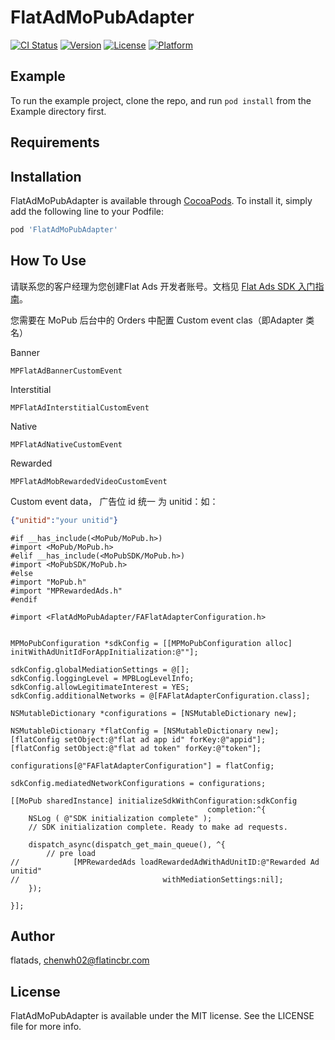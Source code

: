 # FlatAdMoPubAdapter

[![CI Status](https://img.shields.io/travis/flatads/FlatAdMoPubAdapter.svg?style=flat)](https://travis-ci.org/flatads/FlatAdMoPubAdapter)
[![Version](https://img.shields.io/cocoapods/v/FlatAdMoPubAdapter.svg?style=flat)](https://cocoapods.org/pods/FlatAdMoPubAdapter)
[![License](https://img.shields.io/cocoapods/l/FlatAdMoPubAdapter.svg?style=flat)](https://cocoapods.org/pods/FlatAdMoPubAdapter)
[![Platform](https://img.shields.io/cocoapods/p/FlatAdMoPubAdapter.svg?style=flat)](https://cocoapods.org/pods/FlatAdMoPubAdapter)

## Example

To run the example project, clone the repo, and run `pod install` from the Example directory first.

## Requirements

## Installation

FlatAdMoPubAdapter is available through [CocoaPods](https://cocoapods.org). To install
it, simply add the following line to your Podfile:

```ruby
pod 'FlatAdMoPubAdapter'
```

## How To Use

请联系您的客户经理为您创建Flat Ads 开发者账号。文档见 [Flat Ads SDK 入门指南](https://github.com/flatads/document "Flat Ads SDK入门指南")。

您需要在 MoPub 后台中的 Orders 中配置 Custom event clas（即Adapter 类名）

Banner

```objc
MPFlatAdBannerCustomEvent
```

Interstitial

```objc
MPFlatAdInterstitialCustomEvent
```

Native

```objc
MPFlatAdNativeCustomEvent
```

Rewarded

```objc
MPFlatAdMobRewardedVideoCustomEvent
```

Custom event data， 广告位 id 统一 为 unitid：如：

```json
{"unitid":"your unitid"}
```

```objc
#if __has_include(<MoPub/MoPub.h>)
#import <MoPub/MoPub.h>
#elif __has_include(<MoPubSDK/MoPub.h>)
#import <MoPubSDK/MoPub.h>
#else
#import "MoPub.h"
#import "MPRewardedAds.h"
#endif

#import <FlatAdMoPubAdapter/FAFlatAdapterConfiguration.h>


MPMoPubConfiguration *sdkConfig = [[MPMoPubConfiguration alloc] initWithAdUnitIdForAppInitialization:@""];

sdkConfig.globalMediationSettings = @[];
sdkConfig.loggingLevel = MPBLogLevelInfo;
sdkConfig.allowLegitimateInterest = YES;
sdkConfig.additionalNetworks = @[FAFlatAdapterConfiguration.class];

NSMutableDictionary *configurations = [NSMutableDictionary new];

NSMutableDictionary *flatConfig = [NSMutableDictionary new];
[flatConfig setObject:@"flat ad app id" forKey:@"appid"];
[flatConfig setObject:@"flat ad token" forKey:@"token"];

configurations[@"FAFlatAdapterConfiguration"] = flatConfig;

sdkConfig.mediatedNetworkConfigurations = configurations;

[[MoPub sharedInstance] initializeSdkWithConfiguration:sdkConfig
                                            completion:^{
    NSLog ( @"SDK initialization complete" );
    // SDK initialization complete. Ready to make ad requests.
    
    dispatch_async(dispatch_get_main_queue(), ^{
        // pre load
//            [MPRewardedAds loadRewardedAdWithAdUnitID:@"Rewarded Ad unitid"
//                                withMediationSettings:nil];
    });
    
}];
```

## Author

flatads, chenwh02@flatincbr.com

## License

FlatAdMoPubAdapter is available under the MIT license. See the LICENSE file for more info.
